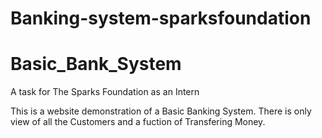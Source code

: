 # Banking-system-sparksfoundation
# Basic_Bank_System
A task for The Sparks Foundation as an Intern

This is a website demonstration of a Basic Banking System. There is only view of all the Customers and a fuction of Transfering Money. 

